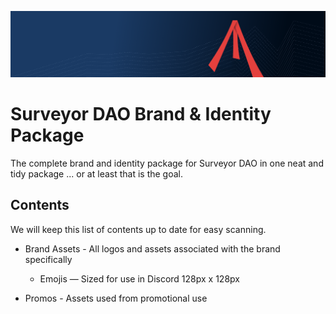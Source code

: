 ![Surveyor DAO cover image](https://github.com/TedyKGB/surveyor-dao/blob/main/brand-assets/gitbook-cover.png "Surveyor DAO")

# Surveyor DAO Brand & Identity Package
The complete brand and identity package for Surveyor DAO in one neat and tidy package ... or at least that is the goal.

## Contents
We will keep this list of contents up to date for easy scanning.

- Brand Assets - All logos and assets associated with the brand specifically
	- Emojis — Sized for use in Discord 128px x 128px

- Promos - Assets used from promotional use

